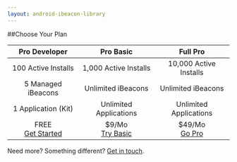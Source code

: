 ```yaml
---
layout: android-ibeacon-library
---
```


##Choose Your Plan

Pro Developer       | Pro Basic             | Full Pro
:------------------:|:---------------------:|:---------:
100 Active Installs | 1,000 Active Installs | 10,000 Active Installs
5 Managed iBeacons  | Unlimited iBeacons    | Unlimited iBeacons
1 Application (Kit) | Unlimited Applications| Unlimited Applications
FREE<br><a href='http://www.proximitykit.com/android-download' class='btn-rad-blue'>Get Started</a>         |$9/Mo<br><a href='https://account.radiusnetworks.com/orders/new?sku=7&source=proximitykit&plan=android-developer' class='btn-rad-blue'>Try Basic</a>             | $49/Mo<br><a href='https://account.radiusnetworks.com/orders/new?sku=8&source=proximitykit&plan=android-developer' class='btn-rad-blue'>Go Pro</a>

Need more? Something different? [Get in touch](http://radiusnetworks.com/sales-request.html).




